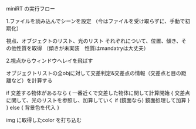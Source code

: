 miniRT の実行フロー

1.ファイルを読み込んでシーンを設定
（今はファイルを受け取らずに、手動で初期化）

視点、オブジェクトのリスト、光のリスト
それぞれについて、位置、傾き、その他性質を取得
（傾きが未実装　性質はmandatryは大丈夫）


2.視点からウィンドウへレイを飛ばす

オブジェクトリストの全objに対して交差判定&交差点の情報（交差点と目の距離など）を計算する


<!-- カラー計算 -->
if 交差する物体があるなら
{
	一番近くで交差した物体に関して計算開始
	{
		交差点に関して、光のリストを参照し、加算していく
		if (鏡面なら)
			鏡面処理して加算
	}
}
else
{
	背景色を代入
}

img に取得したcolor を打ち込む
